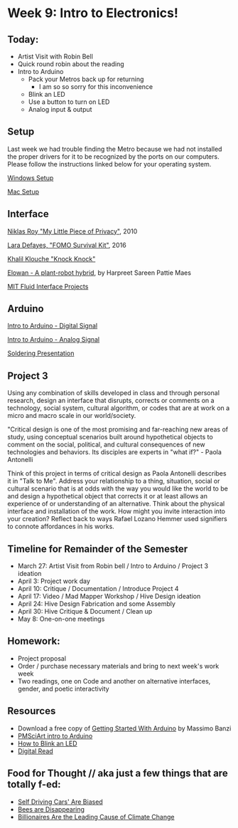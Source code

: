 # Week 9: Intro to Electronics!

## Today:

- Artist Visit with Robin Bell
- Quick round robin about the reading
- Intro to Arduino
  - Pack your Metros back up for returning
    - I am so so sorry for this inconvenience
  - Blink an LED
  - Use a button to turn on LED
  - Analog input & output

## Setup

Last week we had trouble finding the Metro because we had not installed the proper drivers for it to be recognized by the ports on our computers. Please follow the instructions linked below for your operating system.

[Windows Setup](https://learn.adafruit.com/experimenters-guide-for-metro/windows-setup)

[Mac Setup](https://learn.adafruit.com/experimenters-guide-for-metro/mac-setup)

## Interface

[Niklas Roy "My Little Piece of Privacy"](https://youtu.be/rKhbUjVyKIc), 2010

[Lara Defayes, "FOMO Survival Kit"](https://vimeo.com/184654093), 2016

[Khalil Klouche "Knock Knock"](https://vimeo.com/60773296)

[Elowan - A plant-robot hybrid](https://www.media.mit.edu/projects/elowan-a-plant-robot-hybrid/overview/), by Harpreet Sareen Pattie Maes

[MIT Fluid Interface Projects](https://www.media.mit.edu/groups/fluid-interfaces/projects/)

## Arduino

[Intro to Arduino - Digital Signal](https://docs.google.com/presentation/d/e/2PACX-1vSGg1m6meaZMJcCXPn2bYvBKKzyEVN_cak2hm9wtn7438EMypZ_Jv_abR7Gc86oUmkc73jENSX0m2KH/pub?start=false&loop=false&delayms=3000)

[Intro to Arduino - Analog Signal](https://docs.google.com/presentation/d/1BhNyA6jWcWhAaleHbIvDaak23S0KEZxa4m57XQX4VVc/embed?start=false&loop=false&delayms=5000&slide=id.p)

[Soldering Presentation](https://docs.google.com/presentation/d/10bPH_nBrClyt_rEKhuCHWSxKT2OhPTUtUOzh2Y-Bc6E/pub?start=false&loop=false&delayms=3000)

## Project 3

Using any combination of skills developed in class and through personal research, design an interface that disrupts, corrects or comments on a technology, social system, cultural algorithm, or codes that are at work on a micro and macro scale in our world/society.

"Critical design is one of the most promising and far-reaching new areas of study, using conceptual scenarios built around hypothetical objects to comment on the social, political, and cultural consequences of new technologies and behaviors. Its disciples are experts in "what if?" - Paola Antonelli

Think of this project in terms of critical design as Paola Antonelli describes it in "Talk to Me". Address your relationship to a thing, situation, social or cultural scenario that is at odds with the way you would like the world to be and design a hypothetical object that corrects it or at least allows an experience of or understanding of an alternative. Think about the physical interface and installation of the work. How might you invite interaction into your creation? Reflect back to ways Rafael Lozano Hemmer used signifiers to connote affordances in his works.

## Timeline for Remainder of the Semester

- March 27: Artist Visit from Robin bell / Intro to Arduino / Project 3 ideation
- April 3:  Project work day
- April 10: Critique / Documentation / Introduce Project 4
- April 17: Video / Mad Mapper Workshop / Hive Design ideation
- April 24: Hive Design Fabrication and some Assembly
- April 30: Hive Critique & Document / Clean up
- May 8: One-on-one meetings

## Homework:

- Project proposal
- Order / purchase necessary materials and bring to next week's work week
- Two readings, one on Code and another on alternative interfaces, gender, and poetic interactivity

## Resources

- Download a free copy of [Getting Started With Arduino](http://it-ebooks.info/book/1338/) by Massimo Banzi
- [PMSciArt intro to Arduino](http://pmsciart.com/project/arduino-basics/)
- [How to Blink an LED](https://www.youtube.com/watch?v=33sNhlekRV8&list=PLYutciIGBqC2rqlBw3wVX4LjFlcjtWjGP&index=2)
- [Digital Read](https://www.youtube.com/watch?v=CIrN2CaO6bo&index=4&list=PLYutciIGBqC2rqlBw3wVX4LjFlcjtWjGP)

## Food for Thought // aka just a few things that are totally f-ed:

- [Self Driving Cars' Are Biased](https://www.vox.com/future-perfect/2019/3/5/18251924/self-driving-car-racial-bias-study-autonomous-vehicle-dark-skin)
- [Bees are Disappearing](http://sos-bees.org/causes/)
- [Billionaires Are the Leading Cause of Climate Change](https://www.gq.com/story/billionaires-climate-change)
